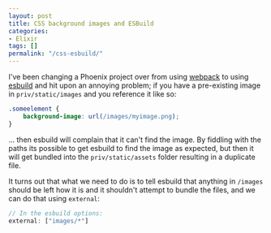 ```yaml
---
layout: post
title: CSS background images and ESBuild
categories:
- Elixir
tags: []
permalink: "/css-esbuild/"
---
```


I've been changing a Phoenix project over from using [webpack](https://github.com/webpack/webpack) to using [esbuild](https://github.com/evanw/esbuild) and hit upon an annoying problem; if you have a pre-existing image in `priv/static/images` and you reference it like so:

```css
.someelement {
	background-image: url(/images/myimage.png);
}
```

... then esbuild will complain that it can't find the image.  By fiddling with the paths its possible to get esbuild to find the image as expected, but then it will get bundled into the `priv/static/assets` folder resulting in a duplicate file.

It turns out that what we need to do is to tell esbuild that anything in `/images` should be left how it is and it shouldn't attempt to bundle the files, and we can do that using `external`:

```js
// In the esbuild options:
external: ["images/*"]
```

